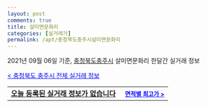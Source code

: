 ```yaml
---
layout: post
comments: true
title: 살미면문화리
categories: [실거래가]
permalink: /apt/충청북도충주시살미면문화리
---
```


2021년 09월 06일 기준, <a href="/apt/충청북도충주시">충청북도충주시</a> 살미면문화리 한달간 실거래 정보

<a style="color: blue;" href="/apt/충청북도충주시">< 충청북도 충주시 전체 실거래 정보</a>
<!---- start ---->
<table>
  <tr>
    <td colspan="4" style="font-weight: bold;"><a href="/apt/충청북도충주시살미면문화리{name_without_space}">오늘 등록된 실거래 정보가 없습니다</a> &nbsp;&nbsp;&nbsp; <a style="color: blue; font-size: smaller;" href="/apt/충청북도충주시살미면문화리{name_without_space}">면적별 최고가 ></a></td>
  </tr>
    
</table>
<!---- end ---->
    